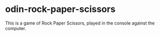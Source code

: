 # odin-rock-paper-scissors
This is a game of Rock Paper Scissors, played in the console against the computer.
